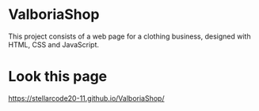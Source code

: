 # ValboriaShop
This project consists of a web page for a clothing business, designed with HTML, CSS and JavaScript.  
# Look this page 
https://stellarcode20-11.github.io/ValboriaShop/

